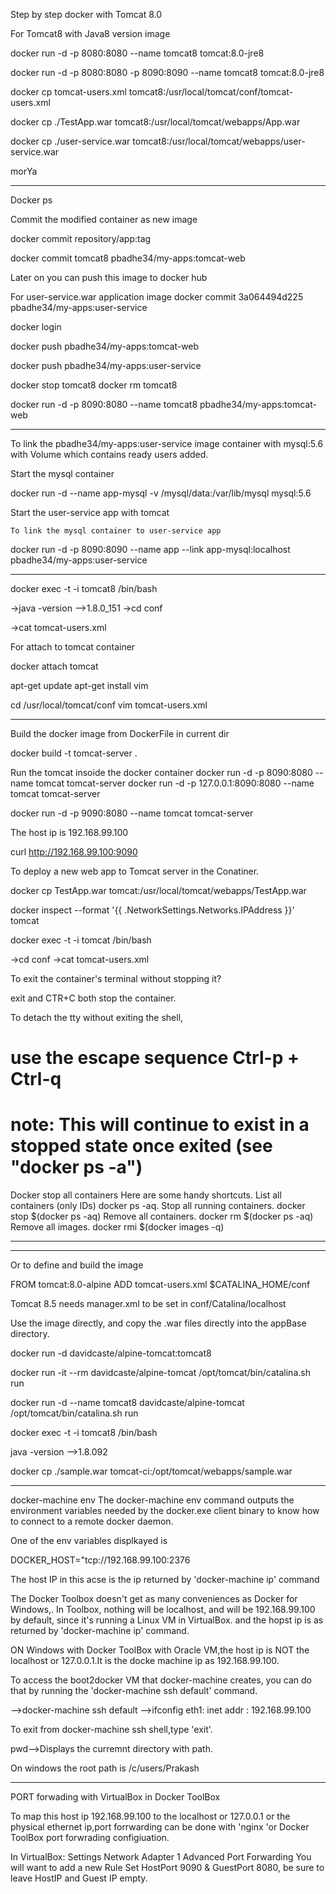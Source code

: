 Step by step docker with Tomcat 8.0

For Tomcat8 with Java8 version image 

docker run -d -p 8080:8080 --name tomcat8 tomcat:8.0-jre8

docker run -d -p 8080:8080 -p 8090:8090 --name tomcat8 tomcat:8.0-jre8

docker cp tomcat-users.xml tomcat8:/usr/local/tomcat/conf/tomcat-users.xml
 
docker cp ./TestApp.war tomcat8:/usr/local/tomcat/webapps/App.war

docker cp ./user-service.war tomcat8:/usr/local/tomcat/webapps/user-service.war


morYa
*********************************
Docker ps

Commit the modified container as new image

docker commit <container id>  repository/app:tag

docker commit tomcat8  pbadhe34/my-apps:tomcat-web

Later on you can push this image to docker hub

For user-service.war application image
docker commit 3a064494d225  pbadhe34/my-apps:user-service


docker login

docker push  pbadhe34/my-apps:tomcat-web

docker push  pbadhe34/my-apps:user-service

docker stop tomcat8
docker rm tomcat8

docker run -d -p 8090:8080 --name tomcat8 pbadhe34/my-apps:tomcat-web

**********************************

 To link the  pbadhe34/my-apps:user-service image container with mysql:5.6 with Volume which contains ready users added.

 Start the mysql container

docker run -d --name app-mysql -v /mysql/data:/var/lib/mysql mysql:5.6
																																																																																																																																																																																																																																
 Start the user-service app with tomcat

	To link the mysql container to user-service app 																																																																																																																																																																																																																																																																																																																																																																																																																																																																																					

docker run -d -p 8090:8090 --name app --link app-mysql:localhost pbadhe34/my-apps:user-service
 


******************************************


docker exec -t -i tomcat8 /bin/bash

->java -version -->1.8.0_151
->cd conf

->cat tomcat-users.xml

For attach to tomcat container 

docker attach tomcat

apt-get update
apt-get install vim

cd /usr/local/tomcat/conf
vim tomcat-users.xml

********************************

Build the docker image from DockerFile in current dir

docker build -t tomcat-server .

Run the tomcat insoide the docker container
docker run -d -p 8090:8080 --name tomcat tomcat-server
docker run -d -p 127.0.0.1:8090:8080 --name tomcat tomcat-server

docker run -d -p 9090:8080 --name tomcat tomcat-server

The host ip is 192.168.99.100

curl http://192.168.99.100:9090
 
To deploy a new web app to Tomcat server in the Conatiner.

docker cp TestApp.war tomcat:/usr/local/tomcat/webapps/TestApp.war


docker inspect --format '{{ .NetworkSettings.Networks.IPAddress }}' tomcat

docker exec -t -i tomcat /bin/bash

->cd conf
->cat tomcat-users.xml 

To exit the container's terminal without stopping it?

exit and CTR+C both stop the container.

To detach the tty without exiting the shell,
# use the escape sequence Ctrl-p + Ctrl-q
# note: This will continue to exist in a stopped state once exited (see "docker ps -a")

Docker stop all containers
Here are some handy shortcuts.
List all containers (only IDs) docker ps -aq.
Stop all running containers. docker stop $(docker ps -aq)
Remove all containers. docker rm $(docker ps -aq)
Remove all images. docker rmi $(docker images -q)

**************************************************************************
********************************************************************
Or to define and build the image

FROM tomcat:8.0-alpine
ADD tomcat-users.xml $CATALINA_HOME/conf

Tomcat 8.5 needs manager.xml to be set in conf/Catalina/localhost
 
Use the image directly, and copy the .war files directly into the appBase directory.  

docker run -d davidcaste/alpine-tomcat:tomcat8

docker run -it --rm davidcaste/alpine-tomcat /opt/tomcat/bin/catalina.sh run

docker run -d --name tomcat8 davidcaste/alpine-tomcat /opt/tomcat/bin/catalina.sh run

docker exec -t -i tomcat8 /bin/bash

java -version -->1.8.092

docker cp ./sample.war tomcat-ci:/opt/tomcat/webapps/sample.war


*************************************************************
docker-machine env 
The docker-machine env command outputs the environment variables needed by the docker.exe client binary to know how to connect to a remote docker daemon.

One of the env variables displkayed is

DOCKER_HOST="tcp://192.168.99.100:2376

The host IP in this acse is the ip returned by 
'docker-machine ip'  command

The Docker Toolbox doesn't get as many conveniences as Docker for Windows,.
In Toolbox, nothing will be localhost, and will be 192.168.99.100 by default, since it's running a Linux VM in VirtualBox. and the hopst ip is as returned by 'docker-machine ip' command.

ON Windows with Docker ToolBox with Oracle VM,the host ip is NOT the localhost or 127.0.0.1.It is the docke machine ip as 
 192.168.99.100.

To access the boot2docker VM that docker-machine creates, you can do that by running the 'docker-machine ssh default' command.

-->docker-machine ssh default
-->ifconfig
eth1: inet addr : 192.168.99.100

To exit from docker-machine ssh  shell,type 'exit'.


pwd-->Displays the curremnt directory with path.

On windows the root path is /c/users/Prakash
*********************************

PORT forwading with VirtualBox in Docker ToolBox

To map this host ip 192.168.99.100 to the localhost or 127.0.0.1 or the physical ethernet ip,port forrwarding can be done with 'nginx 'or Docker ToolBox port forwrading configiuation.

In VirtualBox:
Settings
Network
Adapter 1 Advanced Port Forwarding
You will want to add a new Rule
Set HostPort 9090 & GuestPort 8080, be sure to leave HostIP and Guest IP empty.

